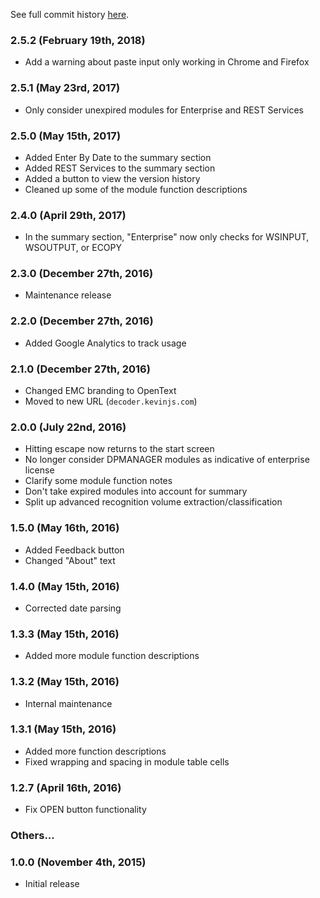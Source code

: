 See full commit history <a href="https://github.com/ksmithbaylor/emc-captiva-license-decoder/commits/master" target="_blank">here</a>.

### 2.5.2 (February 19th, 2018)

- Add a warning about paste input only working in Chrome and Firefox

### 2.5.1 (May 23rd, 2017)

- Only consider unexpired modules for Enterprise and REST Services

### 2.5.0 (May 15th, 2017)

- Added Enter By Date to the summary section
- Added REST Services to the summary section
- Added a button to view the version history
- Cleaned up some of the module function descriptions

### 2.4.0 (April 29th, 2017)

- In the summary section, "Enterprise" now only checks for WSINPUT, WSOUTPUT, or ECOPY

### 2.3.0 (December 27th, 2016)

- Maintenance release

### 2.2.0 (December 27th, 2016)

- Added Google Analytics to track usage

### 2.1.0 (December 27th, 2016)

- Changed EMC branding to OpenText
- Moved to new URL (`decoder.kevinjs.com`)

### 2.0.0 (July 22nd, 2016)

- Hitting escape now returns to the start screen
- No longer consider DPMANAGER modules as indicative of enterprise license
- Clarify some module function notes
- Don't take expired modules into account for summary
- Split up advanced recognition volume extraction/classification

### 1.5.0 (May 16th, 2016)

- Added Feedback button
- Changed "About" text

### 1.4.0 (May 15th, 2016)

- Corrected date parsing

### 1.3.3 (May 15th, 2016)

- Added more module function descriptions

### 1.3.2 (May 15th, 2016)

- Internal maintenance

### 1.3.1 (May 15th, 2016)

- Added more function descriptions
- Fixed wrapping and spacing in module table cells

### 1.2.7 (April 16th, 2016)

- Fix OPEN button functionality

### Others...

### 1.0.0 (November 4th, 2015)

- Initial release
